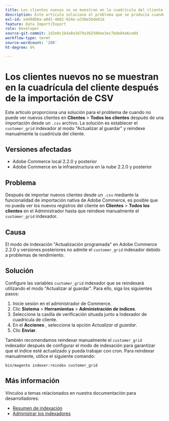 ```yaml
---
title: Los clientes nuevos no se muestran en la cuadrícula del cliente después de la importación de CSV
description: Este artículo soluciona el problema que se producía cuando no se podían ver nuevos clientes en **Clientes** &gt; **Todos los clientes** tras una importación desde un archivo ".csv". La solución es establecer el indexador customer_grid en el modo "Actualizar al guardar" y reindexar manualmente la cuadrícula del cliente.
exl-id: e4d9d60a-a0d1-4602-924e-a338e56de61d
feature: Data Import/Export
role: Developer
source-git-commit: 1d2e0c1b4a8e3d79a362500ee3ec7bde84a6ce0d
workflow-type: tm+mt
source-wordcount: '288'
ht-degree: 0%

---
```


# Los clientes nuevos no se muestran en la cuadrícula del cliente después de la importación de CSV

Este artículo proporciona una solución para el problema de cuando no puede ver nuevos clientes en **Clientes** > **Todos los clientes** después de una importación desde un `.csv` archivo. La solución es establecer el `customer_grid` indexador al modo &quot;Actualizar al guardar&quot; y reindexe manualmente la cuadrícula del cliente.

## Versiones afectadas

* Adobe Commerce local 2.2.0 y posterior
* Adobe Commerce en la infraestructura en la nube 2.2.0 y posterior

## Problema

Después de importar nuevos clientes desde un `.csv` mediante la funcionalidad de importación nativa de Adobe Commerce, es posible que no pueda ver los nuevos registros del cliente en **Clientes** > **Todos los clientes** en el Administrador hasta que reindexe manualmente el `customer_grid` indexador.

## Causa

El modo de indexación &quot;Actualización programada&quot; en Adobe Commerce 2.2.0 y versiones posteriores no admite el `customer_grid` indexador debido a problemas de rendimiento.

## Solución

Configure las variables `customer_grid` indexador que se reindexará utilizando el modo &quot;Actualizar al guardar&quot;. Para ello, siga los siguientes pasos:

1. Inicie sesión en el administrador de Commerce.
1. Clic **Sistema** > **Herramientas** > **Administración de índices**.
1. Seleccione la casilla de verificación situada junto a Indexador de cuadrícula de cliente.
1. En el **Acciones** , seleccione la opción *Actualizar al guardar*.
1. Clic **Enviar**.

También recomendamos reindexar manualmente el `customer_grid` indexador después de configurar el modo de indexación para garantizar que el índice esté actualizado y pueda trabajar con cron. Para reindexar manualmente, utilice el siguiente comando:

`bin/magento indexer:reindex customer_grid`

## Más información

Vínculos a temas relacionados en nuestra documentación para desarrolladores:

* [Resumen de indexación](https://devdocs.magento.com/guides/v2.3/extension-dev-guide/indexing.html)
* [Administrar los indexadores](https://devdocs.magento.com/guides/v2.3/config-guide/cli/config-cli-subcommands-index.html)
